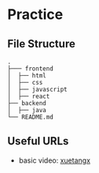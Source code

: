 # Practice

## File Structure
    .
    ├─── frontend
    │  ├── html
    │  ├── css
    │  ├── javascript
    │  ├── react
    ├── backend
    │  ├── java
    └── README.md

## Useful URLs
- basic video: [xuetangx](https://www.xuetangx.com/course/THU08091000257/14768617?channel=i.area.learn_title)
